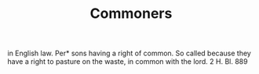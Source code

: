 ---
title: Commoners
letter: C
permalink: "/definitions/bld-commoners.html"
body: in English law. Per* sons having a right of common. So called because they have
  a right to pasture on the waste, in common with the lord. 2 H. Bl. 889
published_at: '2018-07-07'
source: Black's Law Dictionary 2nd Ed (1910)
layout: post
---